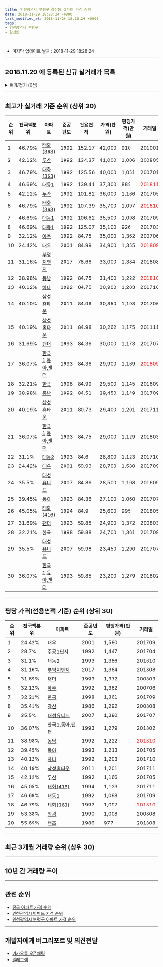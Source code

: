 ```yaml
---
title: 인천광역시 부평구 갈산동 아파트 가격 순위
date: 2018-11-29 18:28:24 +0900
last_modified_at: 2018-11-29 18:28:24 +0900
tags:
- 인천광역시 부평구
- 갈산동

---
```


* 마지막 업데이트 날짜 : 2018-11-29 18:28:24

---

## 2018.11.29 에 등록된 신규 실거래가 목록

<details>
<summary>펴기/접기 (0건)</summary>
<div markdown="1">

|아파트|준공년도|전용면적|가격(만원)|평당가격(만원)|거래일|전국백분위|
|---|---|---|---|---|---|---|
|없음|||||||


</div>
</details>

---

## 최고가 실거래 기준 순위 (상위 30)


|순위|전국백분위|아파트|준공년도|전용면적|가격(만원)|평당가격(만원)|거래일|
|---|---|---|---|---|---|---|---|
|1|46.79%|[태화(363)](https://search.naver.com/search.naver?query=%EC%9D%B8%EC%B2%9C%EA%B4%91%EC%97%AD%EC%8B%9C+%EB%B6%80%ED%8F%89%EA%B5%AC+%EA%B0%88%EC%82%B0%EB%8F%99+%ED%83%9C%ED%99%94%28363%29)|1992|152.17|42,000|910|201001|
|2|42.12%|[두산](https://search.naver.com/search.naver?query=%EC%9D%B8%EC%B2%9C%EA%B4%91%EC%97%AD%EC%8B%9C+%EB%B6%80%ED%8F%89%EA%B5%AC+%EA%B0%88%EC%82%B0%EB%8F%99+%EB%91%90%EC%82%B0)|1992|134.37|41,000|1,006|200805|
|3|46.79%|[태화(363)](https://search.naver.com/search.naver?query=%EC%9D%B8%EC%B2%9C%EA%B4%91%EC%97%AD%EC%8B%9C+%EB%B6%80%ED%8F%89%EA%B5%AC+%EA%B0%88%EC%82%B0%EB%8F%99+%ED%83%9C%ED%99%94%28363%29)|1992|125.56|40,000|1,051|200701|
|4|46.69%|[대동1](https://search.naver.com/search.naver?query=%EC%9D%B8%EC%B2%9C%EA%B4%91%EC%97%AD%EC%8B%9C+%EB%B6%80%ED%8F%89%EA%B5%AC+%EA%B0%88%EC%82%B0%EB%8F%99+%EB%8C%80%EB%8F%991)|1992|139.41|37,300|882|<span style="color:red">201811</span>|
|5|42.12%|[두산](https://search.naver.com/search.naver?query=%EC%9D%B8%EC%B2%9C%EA%B4%91%EC%97%AD%EC%8B%9C+%EB%B6%80%ED%8F%89%EA%B5%AC+%EA%B0%88%EC%82%B0%EB%8F%99+%EB%91%90%EC%82%B0)|1992|101.82|36,000|1,166|201705|
|6|46.79%|[태화(363)](https://search.naver.com/search.naver?query=%EC%9D%B8%EC%B2%9C%EA%B4%91%EC%97%AD%EC%8B%9C+%EB%B6%80%ED%8F%89%EA%B5%AC+%EA%B0%88%EC%82%B0%EB%8F%99+%ED%83%9C%ED%99%94%28363%29)|1992|107.39|35,700|1,097|<span style="color:red">201810</span>|
|7|46.69%|[대동1](https://search.naver.com/search.naver?query=%EC%9D%B8%EC%B2%9C%EA%B4%91%EC%97%AD%EC%8B%9C+%EB%B6%80%ED%8F%89%EA%B5%AC+%EA%B0%88%EC%82%B0%EB%8F%99+%EB%8C%80%EB%8F%991)|1992|106.62|35,500|1,098|201709|
|8|46.69%|[대동1](https://search.naver.com/search.naver?query=%EC%9D%B8%EC%B2%9C%EA%B4%91%EC%97%AD%EC%8B%9C+%EB%B6%80%ED%8F%89%EA%B5%AC+%EA%B0%88%EC%82%B0%EB%8F%99+%EB%8C%80%EB%8F%991)|1992|125.07|35,100|926|201703|
|9|32.12%|[아주](https://search.naver.com/search.naver?query=%EC%9D%B8%EC%B2%9C%EA%B4%91%EC%97%AD%EC%8B%9C+%EB%B6%80%ED%8F%89%EA%B5%AC+%EA%B0%88%EC%82%B0%EB%8F%99+%EC%95%84%EC%A3%BC)|1992|84.75|35,000|1,362|200706|
|10|24.42%|[대우](https://search.naver.com/search.naver?query=%EC%9D%B8%EC%B2%9C%EA%B4%91%EC%97%AD%EC%8B%9C+%EB%B6%80%ED%8F%89%EA%B5%AC+%EA%B0%88%EC%82%B0%EB%8F%99+%EB%8C%80%EC%9A%B0)|2001|84.99|34,900|1,355|<span style="color:red">201809</span>|
|11|31.16%|[부평지앤지](https://search.naver.com/search.naver?query=%EC%9D%B8%EC%B2%9C%EA%B4%91%EC%97%AD%EC%8B%9C+%EB%B6%80%ED%8F%89%EA%B5%AC+%EA%B0%88%EC%82%B0%EB%8F%99+%EB%B6%80%ED%8F%89%EC%A7%80%EC%95%A4%EC%A7%80)|2017|78.66|33,000|1,384|201808|
|12|38.98%|[동남](https://search.naver.com/search.naver?query=%EC%9D%B8%EC%B2%9C%EA%B4%91%EC%97%AD%EC%8B%9C+%EB%B6%80%ED%8F%89%EA%B5%AC+%EA%B0%88%EC%82%B0%EB%8F%99+%EB%8F%99%EB%82%A8)|1992|84.75|31,400|1,222|<span style="color:red">201810</span>|
|13|40.12%|[하나](https://search.naver.com/search.naver?query=%EC%9D%B8%EC%B2%9C%EA%B4%91%EC%97%AD%EC%8B%9C+%EB%B6%80%ED%8F%89%EA%B5%AC+%EA%B0%88%EC%82%B0%EB%8F%99+%ED%95%98%EB%82%98)|1992|84.75|30,900|1,203|201710|
|14|40.19%|[삼성홈타운](https://search.naver.com/search.naver?query=%EC%9D%B8%EC%B2%9C%EA%B4%91%EC%97%AD%EC%8B%9C+%EB%B6%80%ED%8F%89%EA%B5%AC+%EA%B0%88%EC%82%B0%EB%8F%99+%EC%82%BC%EC%84%B1%ED%99%88%ED%83%80%EC%9A%B4)|2011|84.96|30,850|1,198|201705|
|15|40.19%|[삼성홈타운](https://search.naver.com/search.naver?query=%EC%9D%B8%EC%B2%9C%EA%B4%91%EC%97%AD%EC%8B%9C+%EB%B6%80%ED%8F%89%EA%B5%AC+%EA%B0%88%EC%82%B0%EB%8F%99+%EC%82%BC%EC%84%B1%ED%99%88%ED%83%80%EC%9A%B4)|2011|84.98|30,262|1,175|201111|
|16|31.69%|[팬더](https://search.naver.com/search.naver?query=%EC%9D%B8%EC%B2%9C%EA%B4%91%EC%97%AD%EC%8B%9C+%EB%B6%80%ED%8F%89%EA%B5%AC+%EA%B0%88%EC%82%B0%EB%8F%99+%ED%8C%AC%EB%8D%94)|1993|84.36|30,000|1,173|201707|
|17|36.07%|[한국1,동아,팬더](https://search.naver.com/search.naver?query=%EC%9D%B8%EC%B2%9C%EA%B4%91%EC%97%AD%EC%8B%9C+%EB%B6%80%ED%8F%89%EA%B5%AC+%EA%B0%88%EC%82%B0%EB%8F%99+%ED%95%9C%EA%B5%AD1%2C%EB%8F%99%EC%95%84%2C%ED%8C%AC%EB%8D%94)|1993|84.36|29,900|1,169|<span style="color:red">201809</span>|
|18|32.21%|[한국](https://search.naver.com/search.naver?query=%EC%9D%B8%EC%B2%9C%EA%B4%91%EC%97%AD%EC%8B%9C+%EB%B6%80%ED%8F%89%EA%B5%AC+%EA%B0%88%EC%82%B0%EB%8F%99+%ED%95%9C%EA%B5%AD)|1998|84.99|29,500|1,145|201609|
|19|38.98%|[동남](https://search.naver.com/search.naver?query=%EC%9D%B8%EC%B2%9C%EA%B4%91%EC%97%AD%EC%8B%9C+%EB%B6%80%ED%8F%89%EA%B5%AC+%EA%B0%88%EC%82%B0%EB%8F%99+%EB%8F%99%EB%82%A8)|1992|84.51|29,450|1,149|201709|
|20|40.19%|[삼성홈타운](https://search.naver.com/search.naver?query=%EC%9D%B8%EC%B2%9C%EA%B4%91%EC%97%AD%EC%8B%9C+%EB%B6%80%ED%8F%89%EA%B5%AC+%EA%B0%88%EC%82%B0%EB%8F%99+%EC%82%BC%EC%84%B1%ED%99%88%ED%83%80%EC%9A%B4)|2011|80.73|29,400|1,201|201711|
|21|36.07%|[한국1,동아,팬더](https://search.naver.com/search.naver?query=%EC%9D%B8%EC%B2%9C%EA%B4%91%EC%97%AD%EC%8B%9C+%EB%B6%80%ED%8F%89%EA%B5%AC+%EA%B0%88%EC%82%B0%EB%8F%99+%ED%95%9C%EA%B5%AD1%2C%EB%8F%99%EC%95%84%2C%ED%8C%AC%EB%8D%94)|1993|84.75|29,000|1,129|201803|
|22|31.1%|[대동2](https://search.naver.com/search.naver?query=%EC%9D%B8%EC%B2%9C%EA%B4%91%EC%97%AD%EC%8B%9C+%EB%B6%80%ED%8F%89%EA%B5%AC+%EA%B0%88%EC%82%B0%EB%8F%99+%EB%8C%80%EB%8F%992)|1993|84.6|28,800|1,123|201710|
|23|24.42%|[대우](https://search.naver.com/search.naver?query=%EC%9D%B8%EC%B2%9C%EA%B4%91%EC%97%AD%EC%8B%9C+%EB%B6%80%ED%8F%89%EA%B5%AC+%EA%B0%88%EC%82%B0%EB%8F%99+%EB%8C%80%EC%9A%B0)|2001|59.93|28,700|1,580|201709|
|24|35.5%|[대성유니드](https://search.naver.com/search.naver?query=%EC%9D%B8%EC%B2%9C%EA%B4%91%EC%97%AD%EC%8B%9C+%EB%B6%80%ED%8F%89%EA%B5%AC+%EA%B0%88%EC%82%B0%EB%8F%99+%EB%8C%80%EC%84%B1%EC%9C%A0%EB%8B%88%EB%93%9C)|2007|84.86|28,500|1,108|201609|
|25|39.45%|[동아](https://search.naver.com/search.naver?query=%EC%9D%B8%EC%B2%9C%EA%B4%91%EC%97%AD%EC%8B%9C+%EB%B6%80%ED%8F%89%EA%B5%AC+%EA%B0%88%EC%82%B0%EB%8F%99+%EB%8F%99%EC%95%84)|1993|84.36|27,100|1,060|201707|
|26|45.05%|[태화(416)](https://search.naver.com/search.naver?query=%EC%9D%B8%EC%B2%9C%EA%B4%91%EC%97%AD%EC%8B%9C+%EB%B6%80%ED%8F%89%EA%B5%AC+%EA%B0%88%EC%82%B0%EB%8F%99+%ED%83%9C%ED%99%94%28416%29)|1994|84.9|25,600|995|201805|
|27|31.69%|[팬더](https://search.naver.com/search.naver?query=%EC%9D%B8%EC%B2%9C%EA%B4%91%EC%97%AD%EC%8B%9C+%EB%B6%80%ED%8F%89%EA%B5%AC+%EA%B0%88%EC%82%B0%EB%8F%99+%ED%8C%AC%EB%8D%94)|1993|59.85|24,900|1,372|200803|
|28|32.21%|[한국](https://search.naver.com/search.naver?query=%EC%9D%B8%EC%B2%9C%EA%B4%91%EC%97%AD%EC%8B%9C+%EB%B6%80%ED%8F%89%EA%B5%AC+%EA%B0%88%EC%82%B0%EB%8F%99+%ED%95%9C%EA%B5%AD)|1998|59.88|24,700|1,361|201709|
|29|35.5%|[대성유니드](https://search.naver.com/search.naver?query=%EC%9D%B8%EC%B2%9C%EA%B4%91%EC%97%AD%EC%8B%9C+%EB%B6%80%ED%8F%89%EA%B5%AC+%EA%B0%88%EC%82%B0%EB%8F%99+%EB%8C%80%EC%84%B1%EC%9C%A0%EB%8B%88%EB%93%9C)|2007|59.98|23,450|1,290|201707|
|30|36.07%|[한국1,동아,팬더](https://search.naver.com/search.naver?query=%EC%9D%B8%EC%B2%9C%EA%B4%91%EC%97%AD%EC%8B%9C+%EB%B6%80%ED%8F%89%EA%B5%AC+%EA%B0%88%EC%82%B0%EB%8F%99+%ED%95%9C%EA%B5%AD1%2C%EB%8F%99%EC%95%84%2C%ED%8C%AC%EB%8D%94)|1993|59.85|23,200|1,279|201802|


---

## 평당 가격(전용면적 기준) 순위 (상위 30)


|순위|전국백분위|아파트|준공년도|평당가격(만원)|거래일|
|---|---|---|---|---|---|
|1|24.42%|[대우](https://search.naver.com/search.naver?query=%EC%9D%B8%EC%B2%9C%EA%B4%91%EC%97%AD%EC%8B%9C+%EB%B6%80%ED%8F%89%EA%B5%AC+%EA%B0%88%EC%82%B0%EB%8F%99+%EB%8C%80%EC%9A%B0)|2001|1,580|201709|
|2|28.7%|[주공1단지](https://search.naver.com/search.naver?query=%EC%9D%B8%EC%B2%9C%EA%B4%91%EC%97%AD%EC%8B%9C+%EB%B6%80%ED%8F%89%EA%B5%AC+%EA%B0%88%EC%82%B0%EB%8F%99+%EC%A3%BC%EA%B3%B51%EB%8B%A8%EC%A7%80)|1992|1,447|201704|
|3|31.1%|[대동2](https://search.naver.com/search.naver?query=%EC%9D%B8%EC%B2%9C%EA%B4%91%EC%97%AD%EC%8B%9C+%EB%B6%80%ED%8F%89%EA%B5%AC+%EA%B0%88%EC%82%B0%EB%8F%99+%EB%8C%80%EB%8F%992)|1993|1,386|201610|
|4|31.16%|[부평지앤지](https://search.naver.com/search.naver?query=%EC%9D%B8%EC%B2%9C%EA%B4%91%EC%97%AD%EC%8B%9C+%EB%B6%80%ED%8F%89%EA%B5%AC+%EA%B0%88%EC%82%B0%EB%8F%99+%EB%B6%80%ED%8F%89%EC%A7%80%EC%95%A4%EC%A7%80)|2017|1,384|201808|
|5|31.69%|[팬더](https://search.naver.com/search.naver?query=%EC%9D%B8%EC%B2%9C%EA%B4%91%EC%97%AD%EC%8B%9C+%EB%B6%80%ED%8F%89%EA%B5%AC+%EA%B0%88%EC%82%B0%EB%8F%99+%ED%8C%AC%EB%8D%94)|1993|1,372|200803|
|6|32.12%|[아주](https://search.naver.com/search.naver?query=%EC%9D%B8%EC%B2%9C%EA%B4%91%EC%97%AD%EC%8B%9C+%EB%B6%80%ED%8F%89%EA%B5%AC+%EA%B0%88%EC%82%B0%EB%8F%99+%EC%95%84%EC%A3%BC)|1992|1,362|200706|
|7|32.21%|[한국](https://search.naver.com/search.naver?query=%EC%9D%B8%EC%B2%9C%EA%B4%91%EC%97%AD%EC%8B%9C+%EB%B6%80%ED%8F%89%EA%B5%AC+%EA%B0%88%EC%82%B0%EB%8F%99+%ED%95%9C%EA%B5%AD)|1998|1,361|201709|
|8|35.41%|[갈산](https://search.naver.com/search.naver?query=%EC%9D%B8%EC%B2%9C%EA%B4%91%EC%97%AD%EC%8B%9C+%EB%B6%80%ED%8F%89%EA%B5%AC+%EA%B0%88%EC%82%B0%EB%8F%99+%EA%B0%88%EC%82%B0)|1986|1,292|200808|
|9|35.5%|[대성유니드](https://search.naver.com/search.naver?query=%EC%9D%B8%EC%B2%9C%EA%B4%91%EC%97%AD%EC%8B%9C+%EB%B6%80%ED%8F%89%EA%B5%AC+%EA%B0%88%EC%82%B0%EB%8F%99+%EB%8C%80%EC%84%B1%EC%9C%A0%EB%8B%88%EB%93%9C)|2007|1,290|201707|
|10|36.07%|[한국1,동아,팬더](https://search.naver.com/search.naver?query=%EC%9D%B8%EC%B2%9C%EA%B4%91%EC%97%AD%EC%8B%9C+%EB%B6%80%ED%8F%89%EA%B5%AC+%EA%B0%88%EC%82%B0%EB%8F%99+%ED%95%9C%EA%B5%AD1%2C%EB%8F%99%EC%95%84%2C%ED%8C%AC%EB%8D%94)|1993|1,279|201802|
|11|38.98%|[동남](https://search.naver.com/search.naver?query=%EC%9D%B8%EC%B2%9C%EA%B4%91%EC%97%AD%EC%8B%9C+%EB%B6%80%ED%8F%89%EA%B5%AC+%EA%B0%88%EC%82%B0%EB%8F%99+%EB%8F%99%EB%82%A8)|1992|1,222|<span style="color:red">201810</span>|
|12|39.45%|[동아](https://search.naver.com/search.naver?query=%EC%9D%B8%EC%B2%9C%EA%B4%91%EC%97%AD%EC%8B%9C+%EB%B6%80%ED%8F%89%EA%B5%AC+%EA%B0%88%EC%82%B0%EB%8F%99+%EB%8F%99%EC%95%84)|1993|1,213|201705|
|13|40.12%|[하나](https://search.naver.com/search.naver?query=%EC%9D%B8%EC%B2%9C%EA%B4%91%EC%97%AD%EC%8B%9C+%EB%B6%80%ED%8F%89%EA%B5%AC+%EA%B0%88%EC%82%B0%EB%8F%99+%ED%95%98%EB%82%98)|1992|1,203|201710|
|14|40.19%|[삼성홈타운](https://search.naver.com/search.naver?query=%EC%9D%B8%EC%B2%9C%EA%B4%91%EC%97%AD%EC%8B%9C+%EB%B6%80%ED%8F%89%EA%B5%AC+%EA%B0%88%EC%82%B0%EB%8F%99+%EC%82%BC%EC%84%B1%ED%99%88%ED%83%80%EC%9A%B4)|2011|1,201|201711|
|15|42.12%|[두산](https://search.naver.com/search.naver?query=%EC%9D%B8%EC%B2%9C%EA%B4%91%EC%97%AD%EC%8B%9C+%EB%B6%80%ED%8F%89%EA%B5%AC+%EA%B0%88%EC%82%B0%EB%8F%99+%EB%91%90%EC%82%B0)|1992|1,166|201705|
|16|45.05%|[태화(416)](https://search.naver.com/search.naver?query=%EC%9D%B8%EC%B2%9C%EA%B4%91%EC%97%AD%EC%8B%9C+%EB%B6%80%ED%8F%89%EA%B5%AC+%EA%B0%88%EC%82%B0%EB%8F%99+%ED%83%9C%ED%99%94%28416%29)|1994|1,123|201711|
|17|46.69%|[대동1](https://search.naver.com/search.naver?query=%EC%9D%B8%EC%B2%9C%EA%B4%91%EC%97%AD%EC%8B%9C+%EB%B6%80%ED%8F%89%EA%B5%AC+%EA%B0%88%EC%82%B0%EB%8F%99+%EB%8C%80%EB%8F%991)|1992|1,098|201709|
|18|46.79%|[태화(363)](https://search.naver.com/search.naver?query=%EC%9D%B8%EC%B2%9C%EA%B4%91%EC%97%AD%EC%8B%9C+%EB%B6%80%ED%8F%89%EA%B5%AC+%EA%B0%88%EC%82%B0%EB%8F%99+%ED%83%9C%ED%99%94%28363%29)|1992|1,097|<span style="color:red">201810</span>|
|19|53.38%|[정광](https://search.naver.com/search.naver?query=%EC%9D%B8%EC%B2%9C%EA%B4%91%EC%97%AD%EC%8B%9C+%EB%B6%80%ED%8F%89%EA%B5%AC+%EA%B0%88%EC%82%B0%EB%8F%99+%EC%A0%95%EA%B4%91)|1990|1,008|200808|
|20|55.69%|[백조](https://search.naver.com/search.naver?query=%EC%9D%B8%EC%B2%9C%EA%B4%91%EC%97%AD%EC%8B%9C+%EB%B6%80%ED%8F%89%EA%B5%AC+%EA%B0%88%EC%82%B0%EB%8F%99+%EB%B0%B1%EC%A1%B0)|1986|977|201808|


---

## 최근 3개월 거래량 순위 (상위 30)


<div style="width:100%;">
    <canvas id="deal_count_ranking" height="250"></canvas>
</div>


<script>
new Chart(document.getElementById("deal_count_ranking"), {
    type: 'horizontalBar',
    data: {
        labels: ['주공1단지', '하나', '동남', '대동2', '대동1', '한국1,동아,팬더', '아주', '태화(363)', '태화(416)', '한국', '대우', '백조', '두산', '갈산', '정광', '대성유니드'],
        datasets: [{
            label: '실거래 수',
            data: [26, 16, 11, 9, 6, 6, 5, 4, 4, 3, 3, 3, 2, 2, 1, 1],
            borderColor: "rgba(255, 0, 128, 1)",
            backgroundColor: "rgba(255, 0, 128, 0.5)",
            fill: false,
        }]
    },
    options: {
        responsive: true,
        title: {
            display: true,
            text: '최근 3개월 거래량 순위'
        },
        tooltips: {
            mode: 'index',
            intersect: false,
            callbacks: {
                title: function(tooltipItems, data) {
                    return "실거래 수:";
                },
                label: function(tooltipItem, data) {
                    return data.labels[tooltipItem.index] + ": " + tooltipItem.xLabel;
                }
            }
        },
        hover: {
            mode: 'nearest',
            intersect: true
        },
        scales: {
            xAxes: [{
                display: true,
                scaleLabel: {
                    display: true,
                    labelString: '실거래 수'
                },
                ticks: {
                    suggestedMin: 0,
                }
            }],
            yAxes: [{
                display: true,
                ticks: {
                    autoSkip: false,
                    callback: function(value, index, values) {
                        if (value.length > 15)
                            return value.substr(0, 13) + "...";
                        else
                            return value;
                    }
                },
                scaleLabel: {
                    display: false,
                }
            }]
        }
    }
});

</script>


---

## 10년 간 거래량 추이


<div style="width:100%;">
    <canvas id="deal_progress" height="250"></canvas>
</div>

<script>
new Chart(document.getElementById("deal_progress"), {
    type: 'line',
    data: {
        labels: ['200811','200812','200901','200902','200903','200904','200905','200906','200907','200908','200909','200910','200911','200912','201001','201002','201003','201004','201005','201006','201007','201008','201009','201010','201011','201012','201101','201102','201103','201104','201105','201106','201107','201108','201109','201110','201111','201112','201201','201202','201203','201204','201205','201206','201207','201208','201209','201210','201211','201212','201301','201302','201303','201304','201305','201306','201307','201308','201309','201310','201311','201312','201401','201402','201403','201404','201405','201406','201407','201408','201409','201410','201411','201412','201501','201502','201503','201504','201505','201506','201507','201508','201509','201510','201511','201512','201601','201602','201603','201604','201605','201606','201607','201608','201609','201610','201611','201612','201701','201702','201703','201704','201705','201706','201707','201708','201709','201710','201711','201712','201801','201802','201803','201804','201805','201806','201807','201808','201809','201810','201811'],
        datasets: [{
            label: '실거래 수',
            pointRadius: 1,
            data: [2, 5, 18, 33, 40, 34, 37, 57, 46, 67, 65, 42, 20, 24, 29, 32, 37, 27, 20, 20, 24, 12, 14, 45, 36, 38, 57, 43, 38, 37, 29, 26, 32, 26, 37, 36, 34, 20, 13, 31, 41, 25, 46, 27, 27, 24, 24, 22, 39, 36, 25, 32, 57, 57, 49, 44, 37, 46, 57, 65, 26, 48, 44, 83, 82, 53, 43, 33, 60, 71, 71, 58, 44, 44, 65, 72, 120, 105, 74, 81, 78, 61, 72, 83, 46, 44, 44, 56, 74, 68, 61, 73, 71, 70, 58, 70, 38, 22, 26, 32, 60, 42, 42, 65, 64, 48, 53, 39, 35, 37, 31, 34, 42, 24, 34, 24, 36, 32, 48, 39, 15],
            borderColor: "rgba(255, 201, 14, 1)",
            backgroundColor: "rgba(255, 201, 14, 0.5)",
            fill: true,
        }]
    },
    options: {
        responsive: true,
        title: {
            display: true,
            text: '10년간 거래량 추이'
        },
        tooltips: {
            mode: 'index',
            intersect: false,
        },
        hover: {
            mode: 'nearest',
            intersect: true
        },
        scales: {
            xAxes: [{
                display: true,
                scaleLabel: {
                    display: true,
                    labelString: '년/월'
                }
            }],
            yAxes: [{
                display: true,
                ticks: {
                    suggestedMin: 0,
                },
                scaleLabel: {
                    display: true,
                    labelString: '실거래 수'
                }
            }]
        }
    }
});

</script>


---

## 관련 순위

- [전국 아파트 가격 순위](https://inasie.github.io/apt-ranking/전국)
- [인천광역시 아파트 가격 순위](https://inasie.github.io/apt-ranking/인천광역시)
- [인천광역시 부평구 아파트 가격 순위](https://inasie.github.io/apt-ranking/인천광역시-부평구)


---

## 개발자에게 버그리포트 및 의견전달

- [카카오톡 오픈채팅](https://open.kakao.com/o/gLJUAP4)
- [텔레그램](https://t.me/inasie)

